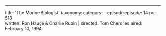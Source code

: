 ---
title: 'The Marine Biologist'
taxonomy:
    category:
        - episode
episode: 14
pc: 513         
written: Ron Hauge & Charlie Rubin |
directed: Tom Cherones
aired: February 10, 1994
